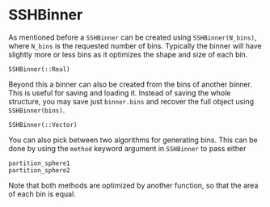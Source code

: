 # SSHBinner

As mentioned before a `SSHBinner` can be created using `SSHBinner(N_bins)`, where `N_bins` is the requested number of bins. Typically the binner will have slightly more or less bins as it optimizes the shape and size of each bin.

```@docs
SSHBinner(::Real)
```

Beyond this a binner can also be created from the bins of another binner. This is useful for saving and loading it. Instead of saving the whole structure, you may save just `binner.bins` and recover the full object using `SSHBinner(bins)`.

```@docs
SSHBinner(::Vector)
```

You can also pick between two algorithms for generating bins. This can be done by using the `method` keyword argument in `SSHBinner` to pass either

```@docs
partition_sphere1
partition_sphere2
```

Note that both methods are optimized by another function, so that the area of each bin is equal.
